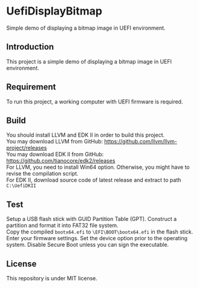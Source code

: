 # UefiDisplayBitmap
Simple demo of displaying a bitmap image in UEFI environment.

## Introduction
This project is a simple demo of displaying a bitmap image in UEFI environment.

## Requirement
To run this project, a working computer with UEFI firmware is required.

## Build
You should install LLVM and EDK II in order to build this project. <br>
You may download LLVM from GitHub: https://github.com/llvm/llvm-project/releases <br>
You may download EDK II from GitHub: https://github.com/tianocore/edk2/releases <br>
For LLVM, you need to install Win64 option. Otherwise, you might have to revise the compilation script. <br>
For EDK II, download source code of latest release and extract to path `C:\UefiDKII`

## Test
Setup a USB flash stick with GUID Partition Table (GPT). Construct a partition and format it into FAT32 file system. <br>
Copy the compiled `bootx64.efi` to `\EFI\BOOT\bootx64.efi` in the flash stick. <br>
Enter your firmware settings. Set the device option prior to the operating system. Disable Secure Boot unless you can sign the executable.

## License
This repository is under MIT license.